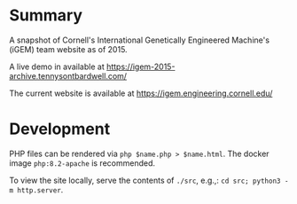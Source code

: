 # Summary

A snapshot of Cornell's International Genetically Engineered Machine's (iGEM) team website as of 2015.

A live demo in available at https://igem-2015-archive.tennysontbardwell.com/

The current website is available at https://igem.engineering.cornell.edu/

# Development

PHP files can be rendered via `php $name.php > $name.html`. The docker image `php:8.2-apache` is recommended.

To view the site locally, serve the contents of `./src`, e.g.,: `cd src; python3 -m http.server`.
